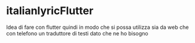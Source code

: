 # italianlyricFlutter
Idea di fare con flutter quindi in modo che si possa utilizza sia da web che con telefono un traduttore di testi dato che ne ho bisogno
